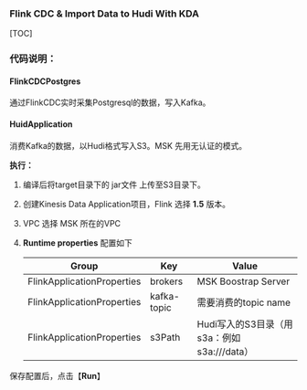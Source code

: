 ### Flink CDC & Import Data to Hudi With KDA

[TOC]

### 代码说明：

#### FlinkCDCPostgres

通过FlinkCDC实时采集Postgresql的数据，写入Kafka。



#### HuidApplication

消费Kafka的数据，以Hudi格式写入S3。MSK 先用无认证的模式。

**执行：**

1. 编译后将target目录下的 jar文件 上传至S3目录下。

2. 创建Kinesis Data Application项目，Flink 选择 **1.5** 版本。

3. VPC 选择 MSK 所在的VPC

4. **Runtime properties** 配置如下

   | Group                      | **Key**     | **Value**                                                    |
   | -------------------------- | ----------- | ------------------------------------------------------------ |
   | FlinkApplicationProperties | brokers     | MSK Boostrap Server                                          |
   | FlinkApplicationProperties | kafka-topic | 需要消费的topic name                                         |
   | FlinkApplicationProperties | s3Path      | Hudi写入的S3目录（用s3a：例如s3a://<your bucket name>/data） |

   

保存配置后，点击【**Run**】